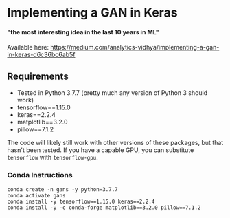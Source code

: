 # Implementing a GAN in Keras
#### "the most interesting idea in the last 10 years in ML"

Available here: https://medium.com/analytics-vidhya/implementing-a-gan-in-keras-d6c36bc6ab5f

## Requirements
* Tested in Python 3.7.7 (pretty much any version of Python 3 should work)
* tensorflow==1.15.0
* keras==2.2.4
* matplotlib==3.2.0
* pillow==7.1.2

The code will likely still work with other versions of these packages, but that hasn't been tested.  If you have a capable GPU, you can substitute `tensorflow` with `tensorflow-gpu`.

### Conda Instructions
``` 
conda create -n gans -y python=3.7.7
conda activate gans
conda install -y tensorflow==1.15.0 keras==2.2.4
conda install -y -c conda-forge matplotlib==3.2.0 pillow==7.1.2
```
